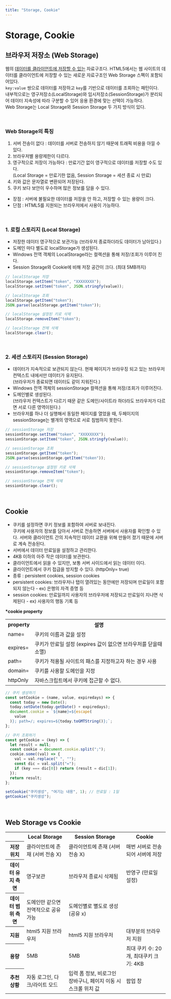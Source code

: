 ```yaml
---
title: "Storage, Cookie"
---
```


<h1>Storage, Cookie</h1>

## 브라우저 저장소 (Web Storage)

웹의 <u>데이터를 클라이언트에 저장할 수 있는</u> 자료구조다.
HTML5에서는 웹 사이트의 데이터를 클라이언트에 저장할 수 있는 새로운 자료구조인 Web Storage 스펙이 포함되어있다.<br>
`key:value` 쌍으로 데이터를 저장하고 `key`를 기반으로 데이터를 조회하는 패턴이다. <br>
내부적으로는 영구저장소(LocalStorage)와 임시저장소(SessionStorage)가 분리되어 데이터 지속성에 따라 구분할 수 있어 응용 환경에 맞는 선택이 가능하다. <br>
Web Storage는 Local Storage와 Session Storage 두 가지 방식이 있다.

<br>

### Web Storage의 특징

1. 서버 전송이 없다 : 데이터를 서버로 전송하지 않기 때문에 트래픽 비용을 아낄 수 있다.
2. 브라우저별 용량제한이 다르다.
3. 영구적으로 저장이 가능하다 : 만료기간 없이 영구적으로 데이터를 저장할 수도 있다.<br>
   (Local Storage = 만료기한 없음, Session Storage = 세션 종료 시 만료)
4. 키와 값은 문자열로 변환되어 저장된다.
5. 쿠키 보다 보안이 우수하며 많은 정보를 담을 수 있다.

- 장점 : 서버에 불필요한 데이터를 저장을 안 하고, 저장할 수 있는 용량이 크다.
- 단점 : HTML5를 지원되는 브라우저에서 사용이 가능하다.

<br>

### 1. 로컬 스토리지 (Local Storage)

- 저장한 데이터 영구적으로 보관가능 (브라우저 종료하더라도 데이터가 남아있다.)
- 도메인 마다 별도로 localStorage가 생성된다.
- Windows 전역 객체의 LocalStorage라는 컬렉션을 통해 저장/조회가 이루어 진다.
- Session Storage와 Cookie에 비해 저장 공간이 크다. (최대 5MB까지)

```js
// localStorage 저장
localStorage.setItem("token", "XXXXXXXX");
localStorage.setItem("token", JSON.stringfy(value));

// localStorage 조회
localStorage.getItem("token");
JSON.parse(localStorage.getItem("token"));

// localStorage 설정된 키로 삭제
localStorage.removeItem("token");

// localStorage 전체 삭제
localStorage.clear();
```

<br>

### 2. 세션 스토리지 (Session Storage)

- 데이터가 지속적으로 보관되지 않는다. 현재 페이지가 브라우징 되고 있는 브라우저 컨텍스트 내에서만 데이터가 유지된다. <br>
  (브라우저가 종료되면 데이터도 같이 지워진다.)
- Windows 전역 객체의 sessionStorage 컬렉션을 통해 저장/조회가 이루어진다.
- 도메인별로 생성된다.<br>
  (브라우저 컨텍스트가 다르기 때문 같은 도메인/사이트라 하더라도 브라우저가 다르면 서로 다른 영역이된다.)
- 브라우저를 하나 더 실행해서 동일한 페이지를 열었을 때, 두페이지의 sessionStorage는 별개의 영역으로 서로 침범하지 못한다.

```js
// sessionStorage 저장
sessionStorage.setItem("token", "XXXXXXXX");
sessionStorage.setItem("token", JSON.stringfy(value));

// sessionStorage 조회
sessionStorage.getItem("token");
JSON.parse(sessionStorage.getItem("token"));

// sessionStorage 설정된 키로 삭제
sessionStorage.removeItem("token");

// sessionStorage 전체 삭제
sessionStorage.clear();
```

<br>

## Cookie

- 쿠키를 설정하면 쿠키 정보를 포함하여 서버로 보내진다. <br>
  쿠키에 사용자의 정보를 담아서 서버로 전송하면 서버에서 사용자를 확인할 수 있다. 서버와 클라이언트 간의 지속적인 데이터 교환을 위해 만들어 졌기 때문에 서버로 계속 전송된다.
- 서버에서 데이터 만료일을 설정하고 관리한다.
- 4KB 이하의 아주 작은 데이터를 보관한다.
- 클라이언트에서 읽을 수 있지만, 보통 서버 사이드에서 읽는 데이터 이다.
- 클라이언트에서 쿠키 접급을 방지할 수 있다. (httpOnly= true)
- 종류 : persistent cookies, session cookies
- persistent cookies: 브라우저나 탭이 열려있는 동안에만 저장되며 만료일이 포함되지 않는다 - ex) 은행의 자격 증명 등
- session cookies: 만료일까지 사용자의 브라우저에 저장되고 만료일이 지나면 삭제된다 - ex) 사용자의 행동 기록 등

**\*cookie property**

<table class="ph_tbl">
  <tr>
    <th>property</th>
    <th>설명</th>
  </tr>
  <tr>
    <td>name=</td>
    <td>쿠키의 이름과 값을 설정</td>
  </tr>
  <tr>
    <td>expires= </td>
    <td>쿠키가 만료일 설정 (expires 값이 없으면 브라우저를 닫을때 소멸)</td>
  </tr>
  <tr>
    <td>path=</td>
    <td>쿠키가 적용될 사이트의 패스를 지정하고자 하는 경우 사용</td>
  </tr>
  <tr>
    <td>domain= </td>
    <td>쿠키를 사용할 도메인을 지정</td>
  </tr>
  <tr>
    <td>httpOnly</td>
    <td>자바스크립트에서 쿠키에 접근할 수 없다.</td>
  </tr>
</table>

```js
// 쿠키 생성하기
const setCookie = (name, value, expiredays) => {
  const today = new Date();
  today.setDate(today.getDate() + expiredays);
  document.cookie = `${name}=${escape(
    value
  )}; path=/; expires=${today.toGMTString()};`;
};

// 쿠키 조회하기
const getCookie = (key) => {
  let result = null;
  const cookie = document.cookie.split(";");
  cookie.some((val) => {
    val = val.replace(" ", "");
    const dic = val.split("=");
    if (key === dic[0]) return (result = dic[1]);
  });
  return result;
};

setCookie("쿠키생성", "여기는 내용", 1); // 만료일 : 1일
getCookie("쿠키생성");
```

<br>

## Web Storage vs Cookie

<table class="ph_tbl">
  <tr>
    <th></th>
    <th>Local Storage</th>
    <th>Session Storage</th>
    <th>Cookie</th>
  </tr>
  <tr>
    <th>저장 위치</th>
    <td>클라이언트에 존재 (서버 전송 X)</td>
    <td>클라이언트에 존재 (서버 전송 X)</td>
    <td>매번 서버로 전송되어 서버에 저장</td>
  </tr>
  <tr>
    <th>데이터 유지 측면</th>
    <td>영구보관</td>
    <td>브라우저 종료시 삭제됨</td>
    <td>반영구 (만료일 설정)</td>
  </tr>
  <tr>
    <th>데이터 범위 측면</th>
    <td>도메인만 같으면 전역적으로 공유 가능</td>
    <td>도메인별로 별도로 생성 (공유 x)</td>
    <td></td>
  </tr>
  <tr>
    <th>지원</th>
    <td>html5 지원 브라우저</td>
    <td>html5 지원 브라우저</td>
    <td>대부분의 브라우저 지원</td>
  </tr>
  <tr>
    <th>용량</th>
    <td>5MB</td>
    <td>5MB</td>
    <td>최대 쿠키 수: 20개, 최대쿠키 크기: 4KB</td>
  </tr>
  <tr>
    <th>추천 상황</th>
    <td>자동 로그인, 다크/라이트 모드</td>
    <td>입력 폼 정보, 비로그인 장바구니, 페이지 이동 시 스크롤 위치 값</td>
    <td>팝업 창</td>
  </tr>
</table>

<Comment />

